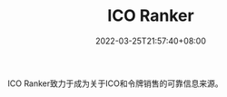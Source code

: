 ﻿---
weight: 
title: "ICO Ranker"
description: "ICO Ranker致力于成为关于ICO和令牌销售的可靠信息来源"
date: 2022-03-25T21:57:40+08:00
lastmod: 2022-03-25T16:45:40+08:00
draft: false
authors: ["Metabd"]
featuredImage: "ico-ranker.jpg"
link: ""
tags: ["数据收集","ICO Ranker"]
categories: ["navigation"]
navigation: ["数据收集"]
lightgallery: true
toc: true
pinned: false
recommend: false
recommend1: false
---
ICO Ranker致力于成为关于ICO和令牌销售的可靠信息来源。
